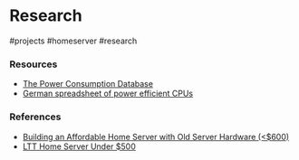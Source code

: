 # Research
#projects #homeserver #research

### Resources
- [The Power Consumption Database](https://www.tpcdb.com/product.php?id=7384)
- [German spreadsheet of power efficient CPUs](https://docs.google.com/spreadsheets/d/1LHvT2fRp7I6Hf18LcSzsNnjp10VI-odvwZpQZKv_NCI/edit#gid=0)
### References
- [Building an Affordable Home Server with Old Server Hardware (<$600)](https://medium.com/swlh/building-an-affordable-home-server-with-old-server-hardware-600-4670f685ad45)
- [LTT Home Server Under $500](https://linustechtips.com/topic/999248-home-server-under-500/)